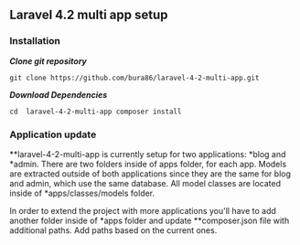 ## Laravel 4.2 multi app setup

### Installation
***Clone git repository***

`git clone https://github.com/bura86/laravel-4-2-multi-app.git`

***Download Dependencies***

`cd  laravel-4-2-multi-app
composer install`


### Application update
**laravel-4-2-multi-app is currently setup for two applications: *blog and *admin. There are two folders inside of apps folder, for each app.
Models are extracted outside of both applications since they are the same for blog and admin, which use the same database.
All model classes are located inside of *apps/classes/models folder.

In order to extend the project with more applications you'll have to add another folder inside of *apps folder and update **composer.json file with additional paths.
Add paths based on the current ones.

